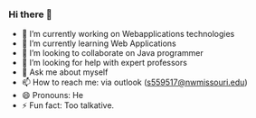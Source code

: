 ### Hi there 👋

<!--
**yogesh-naidu/yogesh-naidu** is a ✨ _special_ ✨ repository because its `README.md` (this file) appears on your GitHub profile.

Here are some ideas to get you started: -->


- 🔭 I’m currently working on Webapplications technologies
- 🌱 I’m currently learning Web Applications 
- 👯 I’m looking to collaborate on Java programmer
- 🤔 I’m looking for help with expert professors
- 💬 Ask me about myself
- 📫 How to reach me: via outlook (s559517@nwmissouri.edu)
- 😄 Pronouns: He
- ⚡ Fun fact:  Too talkative.
